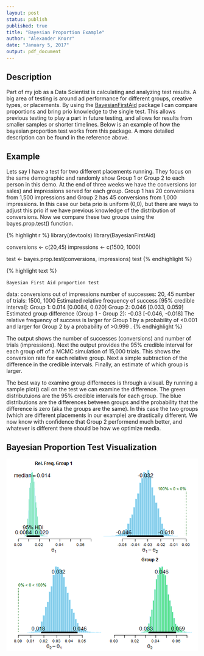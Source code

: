 ```yaml
---
layout: post
status: publish
published: true
title: "Bayesian Proportion Example"
author: "Alexander Knorr"
date: "January 5, 2017"
output: pdf_document
---
```

 
## Description 
Part of my job as a Data Scientist is calculating and analyzing test results. A big area of testing is around ad performance for different groups, creative types, or placements. By using the [BayesianFirstAid]("https://github.com/rasmusab/bayesian_first_aid") package I can compare proportions and bring prio knowledge to the single test. This allows previous testing to play a part in future testing, and allows for results from smaller samples or shorter timelines. Below is an example of how the bayesian proportion test works from this package. A more detailed description can be found in the reference above. 
 
## Example
 
Lets say I have a test for two different placements running. They focus on the same demographic and randomly show Group 1 or Group 2 to each person in this demo. At the end of three weeks we have the conversions (or sales) and impressions served for each group. Group 1 has 20 conversions from 1,500 impressions and Group 2 has 45 conversions from 1,000 impressions. In this case our beta prio is uniform (0,0), but there are ways to adjust this prio if we have previous knowledge of the distribution of conversions. Now we compare these two groups using the bayes.prop.test() function.

{% highlight r %}
library(devtools)
library(BayesianFirstAid)
 
conversions <- c(20,45)
impressions <- c(1500, 1000)
 
test <- bayes.prop.test(conversions, impressions)
test
{% endhighlight %}



{% highlight text %}
 
 	Bayesian First Aid proportion test
 
 data: conversions out of impressions
 number of successes:    20,   45
 number of trials:     1500, 1000
 Estimated relative frequency of success [95% credible interval]:
   Group 1: 0.014 [0.0084, 0.020]
   Group 2: 0.046 [0.033, 0.059]
 Estimated group difference (Group 1 - Group 2):
   -0.03 [-0.046, -0.018]
 The relative frequency of success is larger for Group 1 by a probability
 of <0.001 and larger for Group 2 by a probability of >0.999 .
{% endhighlight %}
 
The output shows the number of successes (conversions) and number of trials (impressions). Next the output provides the 95% credible interval for each group off of a MCMC simulation of 15,000 trials. This shows the conversion rate for each relative group. Next a simple subtraction of the difference in the credible intervals. Finally, an estimate of which group is larger.   
 
The best way to examine group differneces is through a visual. By running a sample plot() call on the test we can examine the difference. The green distributuions are the 95% credible intervals for each group. The blue distributions are the differences between groups and the probability that the difference is zero (aka the groups are the same). In this case the two groups (which are different placements in our example) are drastically different. We now know with confidence that Group 2 performend much better, and whatever is different there should be how we optimize media.
 
## Bayesian Proportion Test Visualization
 
![plot of chunk unnamed-chunk-2](/figures/unnamed-chunk-2-1.png)
